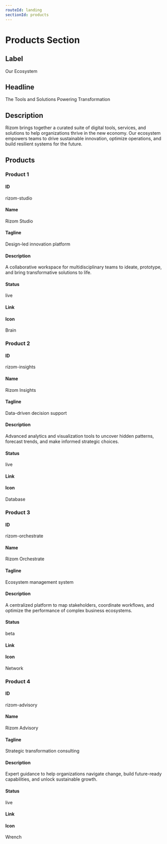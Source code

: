 ```yaml
---
routeId: landing
sectionId: products
---
```

# Products Section

## Label

Our Ecosystem

## Headline

The Tools and Solutions Powering Transformation

## Description

Rizom brings together a curated suite of digital tools, services, and solutions to help organizations thrive in the new economy. Our ecosystem empowers teams to drive sustainable innovation, optimize operations, and build resilient systems for the future.

## Products

### Product 1

#### ID

rizom-studio

#### Name

Rizom Studio

#### Tagline

Design-led innovation platform

#### Description

A collaborative workspace for multidisciplinary teams to ideate, prototype, and bring transformative solutions to life.

#### Status

live

#### Link

#### Icon

Brain

### Product 2

#### ID

rizom-insights

#### Name

Rizom Insights

#### Tagline

Data-driven decision support

#### Description

Advanced analytics and visualization tools to uncover hidden patterns, forecast trends, and make informed strategic choices.

#### Status

live

#### Link

#### Icon

Database

### Product 3

#### ID

rizom-orchestrate

#### Name

Rizom Orchestrate

#### Tagline

Ecosystem management system

#### Description

A centralized platform to map stakeholders, coordinate workflows, and optimize the performance of complex business ecosystems.

#### Status

beta

#### Link

#### Icon

Network

### Product 4

#### ID

rizom-advisory

#### Name

Rizom Advisory

#### Tagline

Strategic transformation consulting

#### Description

Expert guidance to help organizations navigate change, build future-ready capabilities, and unlock sustainable growth.

#### Status

live

#### Link

#### Icon

Wrench
